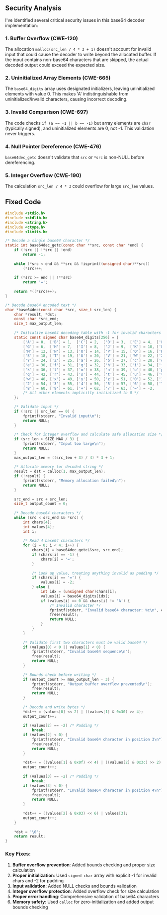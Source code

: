 ## Security Analysis

I've identified several critical security issues in this base64 decoder implementation:

### 1. **Buffer Overflow (CWE-120)**
The allocation `malloc(src_len / 4 * 3 + 1)` doesn't account for invalid input that could cause the decoder to write beyond the allocated buffer. If the input contains non-base64 characters that are skipped, the actual decoded output could exceed the expected size.

### 2. **Uninitialized Array Elements (CWE-665)**
The `base64_digits` array uses designated initializers, leaving uninitialized elements with value 0. This makes 'A' indistinguishable from uninitialized/invalid characters, causing incorrect decoding.

### 3. **Invalid Comparison (CWE-697)**
The code checks `if (a == -1 || b == -1)` but array elements are `char` (typically signed), and uninitialized elements are 0, not -1. This validation never triggers.

### 4. **Null Pointer Dereference (CWE-476)**
`base64dec_getc` doesn't validate that `src` or `*src` is non-NULL before dereferencing.

### 5. **Integer Overflow (CWE-190)**
The calculation `src_len / 4 * 3` could overflow for large `src_len` values.

## Fixed Code

```c
#include <stdio.h>
#include <stdlib.h>
#include <string.h>
#include <ctype.h>
#include <limits.h>

/* Decode a single base64 character */
static int base64dec_getc(const char **src, const char *end) {
    if (!src || !*src || !end)
        return -1;
    
    while (*src < end && **src && !isprint((unsigned char)**src))
        (*src)++;
    
    if (*src >= end || !**src)
        return '=';
    
    return *((*src)++);
}

/* Decode base64 encoded text */
char *base64dec(const char *src, size_t src_len) {
    char *result, *dst;
    const char *src_end;
    size_t max_output_len;
    
    /* Initialize base64 decoding table with -1 for invalid characters */
    static const signed char base64_digits[256] = {
        ['A'] = 0,  ['B'] = 1,  ['C'] = 2,  ['D'] = 3,  ['E'] = 4,  ['F'] = 5,
        ['G'] = 6,  ['H'] = 7,  ['I'] = 8,  ['J'] = 9,  ['K'] = 10, ['L'] = 11,
        ['M'] = 12, ['N'] = 13, ['O'] = 14, ['P'] = 15, ['Q'] = 16, ['R'] = 17,
        ['S'] = 18, ['T'] = 19, ['U'] = 20, ['V'] = 21, ['W'] = 22, ['X'] = 23,
        ['Y'] = 24, ['Z'] = 25, ['a'] = 26, ['b'] = 27, ['c'] = 28, ['d'] = 29,
        ['e'] = 30, ['f'] = 31, ['g'] = 32, ['h'] = 33, ['i'] = 34, ['j'] = 35,
        ['k'] = 36, ['l'] = 37, ['m'] = 38, ['n'] = 39, ['o'] = 40, ['p'] = 41,
        ['q'] = 42, ['r'] = 43, ['s'] = 44, ['t'] = 45, ['u'] = 46, ['v'] = 47,
        ['w'] = 48, ['x'] = 49, ['y'] = 50, ['z'] = 51, ['0'] = 52, ['1'] = 53,
        ['2'] = 54, ['3'] = 55, ['4'] = 56, ['5'] = 57, ['6'] = 58, ['7'] = 59,
        ['8'] = 60, ['9'] = 61, ['+'] = 62, ['/'] = 63, ['='] = -2,
        /* All other elements implicitly initialized to 0 */
    };
    
    /* Validate input */
    if (!src || src_len == 0) {
        fprintf(stderr, "Invalid input\n");
        return NULL;
    }
    
    /* Check for integer overflow and calculate safe allocation size */
    if (src_len > SIZE_MAX / 3) {
        fprintf(stderr, "Input too large\n");
        return NULL;
    }
    max_output_len = ((src_len + 3) / 4) * 3 + 1;
    
    /* Allocate memory for decoded string */
    result = dst = calloc(1, max_output_len);
    if (!result) {
        fprintf(stderr, "Memory allocation failed\n");
        return NULL;
    }
    
    src_end = src + src_len;
    size_t output_count = 0;
    
    /* Decode base64 characters */
    while (src < src_end && *src) {
        int chars[4];
        int values[4];
        int i;
        
        /* Read 4 base64 characters */
        for (i = 0; i < 4; i++) {
            chars[i] = base64dec_getc(&src, src_end);
            if (chars[i] == -1) {
                chars[i] = '=';
            }
            
            /* Look up value, treating anything invalid as padding */
            if (chars[i] == '=') {
                values[i] = -2;
            } else {
                int idx = (unsigned char)chars[i];
                values[i] = base64_digits[idx];
                if (values[i] == 0 && chars[i] != 'A') {
                    /* Invalid character */
                    fprintf(stderr, "Invalid base64 character: %c\n", chars[i]);
                    free(result);
                    return NULL;
                }
            }
        }
        
        /* Validate first two characters must be valid base64 */
        if (values[0] < 0 || values[1] < 0) {
            fprintf(stderr, "Invalid base64 sequence\n");
            free(result);
            return NULL;
        }
        
        /* Bounds check before writing */
        if (output_count >= max_output_len - 3) {
            fprintf(stderr, "Output buffer overflow prevented\n");
            free(result);
            return NULL;
        }
        
        /* Decode and write bytes */
        *dst++ = (values[0] << 2) | ((values[1] & 0x30) >> 4);
        output_count++;
        
        if (values[2] == -2) /* Padding */
            break;
        if (values[2] < 0) {
            fprintf(stderr, "Invalid base64 character in position 3\n");
            free(result);
            return NULL;
        }
        
        *dst++ = ((values[1] & 0x0f) << 4) | ((values[2] & 0x3c) >> 2);
        output_count++;
        
        if (values[3] == -2) /* Padding */
            break;
        if (values[3] < 0) {
            fprintf(stderr, "Invalid base64 character in position 4\n");
            free(result);
            return NULL;
        }
        
        *dst++ = ((values[2] & 0x03) << 6) | values[3];
        output_count++;
    }
    
    *dst = '\0';
    return result;
}
```

### Key Fixes:

1. **Buffer overflow prevention**: Added bounds checking and proper size calculation
2. **Proper initialization**: Used `signed char` array with explicit -1 for invalid chars and -2 for padding
3. **Input validation**: Added NULL checks and bounds validation
4. **Integer overflow protection**: Added overflow check for size calculation
5. **Proper error handling**: Comprehensive validation of base64 characters
6. **Memory safety**: Used `calloc` for zero-initialization and added output bounds checking